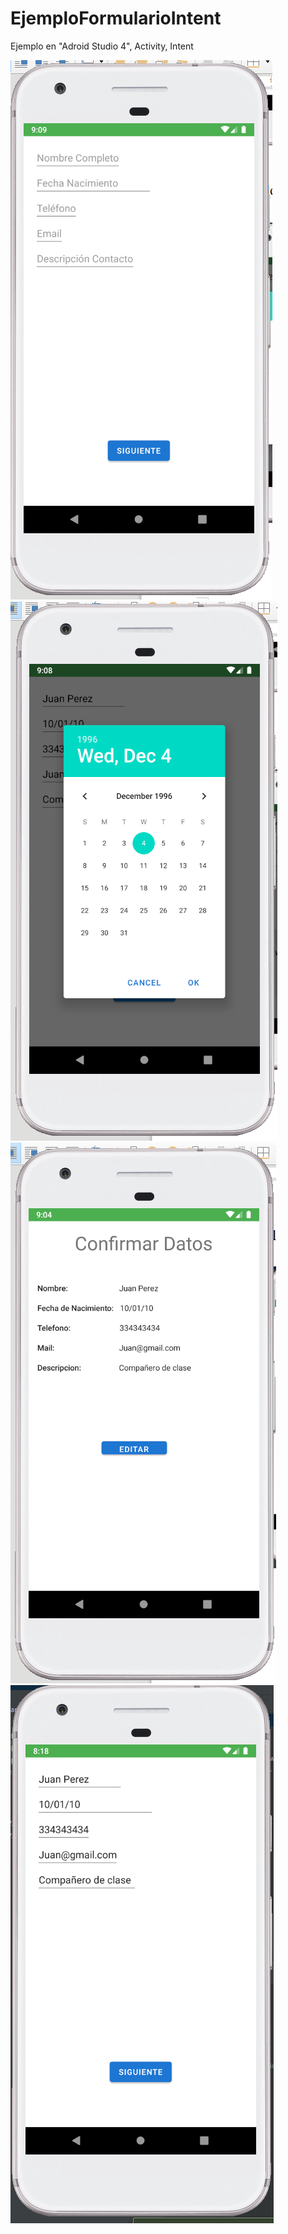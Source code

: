 # EjemploFormularioIntent
 
Ejemplo en "Adroid Studio 4", 
Activity, 
Intent

![Captura1](https://github.com/mltlmau365/EjemploActivityIntent/blob/main/Captura1.PNG)
![Captura2](https://github.com/mltlmau365/EjemploActivityIntent/blob/main/Captura2.PNG)
![Captura3](https://github.com/mltlmau365/EjemploActivityIntent/blob/main/Captura3.PNG)
![Captura4](https://github.com/mltlmau365/EjemploActivityIntent/blob/main/Captura4.PNG)
